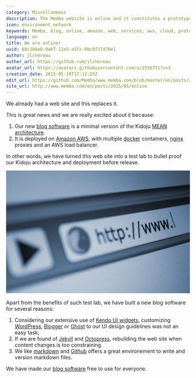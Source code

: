 ```yaml
---
category: Miscellaneous
description: The Memba website is online and it constitutes a prototype for deploying Kidoju, which is next to come.
icon: environment_network
keywords: Memba, blog, online, amazon, web, services, aws, cloud, prototype, nodeJS, expressJS, docker, nginx, kendo ui, wordpress, blogger, ghost, jekyll, octopress, markdown, github
language: en
title: We are online!
uuid: 80c1b6e0-0ab7-11e5-a5fc-0bc8f37470e1
author: jlchereau
author_url: https://github.com/jlchereau
avatar_url: https://avatars.githubusercontent.com/u/2556751?v=3
creation_date: 2015-05-29T17:12:25Z
edit_url: https://github.com/Memba/www.memba.com/blob/master/en/posts/2015/online.md
site_url: http://www.memba.com/en/posts/2015/05/online
---
```

We already had a web site and this replaces it.

This is great news and we are really excited about it because:

1. Our new [blog software](https://github.com/Memba/Memba-Blog) is a minimal version of the Kidoju [MEAN architecture](http://www.memba.com/en/posts/2014/12/mean).
2. It is deployed on [Amazon AWS](https://aws.amazon.com/), with multiple [docker](https://www.docker.com/) containers, [nginx](http://nginx.org/) proxies and an AWS load balancer.

In other words, we have turned this web site into a test lab to bullet proof our Kidoju architecture and deployment before release.

![We are online!](https://raw.githubusercontent.com/Memba/www.memba.com/master/en/posts/2015/online.jpg)

Apart from the benefits of such test lab, we have built a new blog software for several reasons:

1. Considering our extensive use of [Kendo UI widgets](http://www.telerik.com/kendo-ui), customizing [WordPress](https://www.wordpress.com/), [Blogger](https://www.blogger.com) or [Ghost](https://ghost.org/fr/) to our UI design guidelines was not an easy task;
2. If we are found of [Jekyll](https://jekyllrb.com/) and [Octopress](http://octopress.org/), rebuilding the web site when content changes is too constraining.
3. We like [markdown](https://en.wikipedia.org/wiki/Markdown) and [Github](https://github.com/) offers a great environement to write and version markdown files. 

We have made our [blog software](https://github.com/Memba/Memba-Blog) free to use for everyone.
